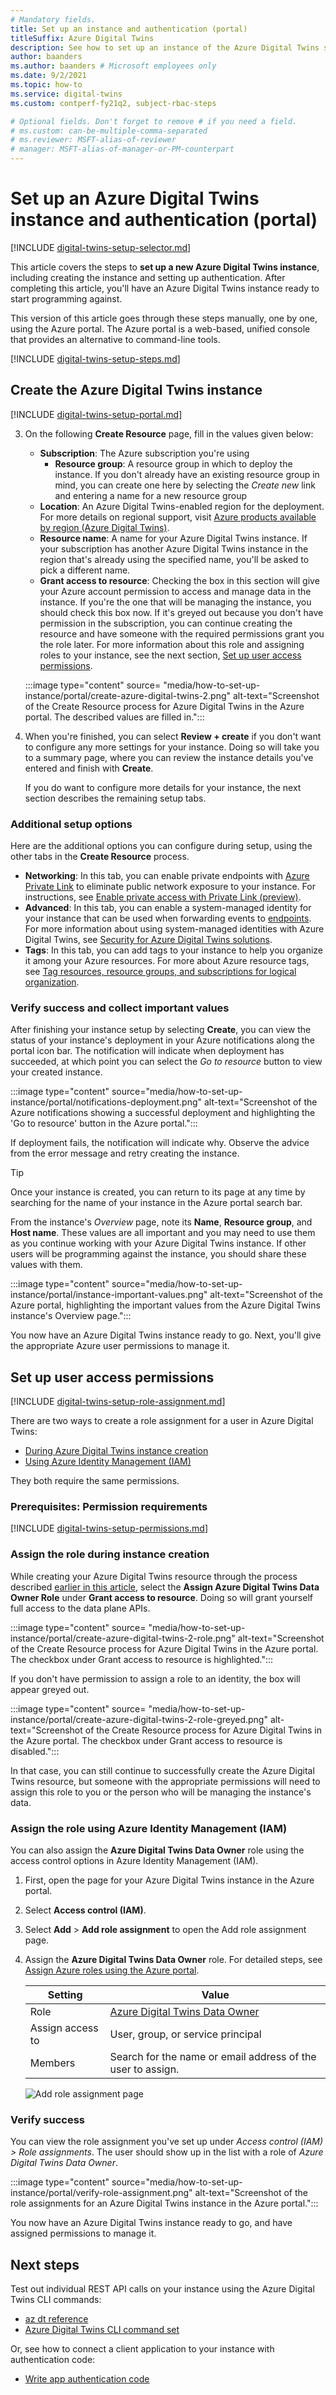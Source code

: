 ```yaml
---
# Mandatory fields.
title: Set up an instance and authentication (portal)
titleSuffix: Azure Digital Twins
description: See how to set up an instance of the Azure Digital Twins service using the Azure portal
author: baanders
ms.author: baanders # Microsoft employees only
ms.date: 9/2/2021
ms.topic: how-to
ms.service: digital-twins
ms.custom: contperf-fy21q2, subject-rbac-steps

# Optional fields. Don't forget to remove # if you need a field.
# ms.custom: can-be-multiple-comma-separated
# ms.reviewer: MSFT-alias-of-reviewer
# manager: MSFT-alias-of-manager-or-PM-counterpart
---
```


# Set up an Azure Digital Twins instance and authentication (portal)

[!INCLUDE [digital-twins-setup-selector.md](../../includes/digital-twins-setup-selector.md)]

This article covers the steps to **set up a new Azure Digital Twins instance**, including creating the instance and setting up authentication. After completing this article, you'll have an Azure Digital Twins instance ready to start programming against.

This version of this article goes through these steps manually, one by one, using the Azure portal. The Azure portal is a web-based, unified console that provides an alternative to command-line tools.

[!INCLUDE [digital-twins-setup-steps.md](../../includes/digital-twins-setup-steps.md)]

## Create the Azure Digital Twins instance

[!INCLUDE [digital-twins-setup-portal.md](../../includes/digital-twins-setup-portal.md)]

3. On the following **Create Resource** page, fill in the values given below:
    * **Subscription**: The Azure subscription you're using
      - **Resource group**: A resource group in which to deploy the instance. If you don't already have an existing resource group in mind, you can create one here by selecting the *Create new* link and entering a name for a new resource group
    * **Location**: An Azure Digital Twins-enabled region for the deployment. For more details on regional support, visit [Azure products available by region (Azure Digital Twins)](https://azure.microsoft.com/global-infrastructure/services/?products=digital-twins).
    * **Resource name**: A name for your Azure Digital Twins instance. If your subscription has another Azure Digital Twins instance in the region that's
      already using the specified name, you'll be asked to pick a different name.
    * **Grant access to resource**: Checking the box in this section will give your Azure account permission to access and manage data in the instance. If you're the one that will be managing the instance, you should check this box now. If it's greyed out because you don't have permission in the subscription, you can continue creating the resource and have someone with the required permissions grant you the role later. For more information about this role and assigning roles to your instance, see the next section, [Set up user access permissions](#set-up-user-access-permissions).

    :::image type="content" source= "media/how-to-set-up-instance/portal/create-azure-digital-twins-2.png" alt-text="Screenshot of the Create Resource process for Azure Digital Twins in the Azure portal. The described values are filled in.":::

4. When you're finished, you can select **Review + create** if you don't want to configure any more settings for your instance. Doing so will take you to a summary page, where you can review the instance details you've entered and finish with **Create**. 

    If you do want to configure more details for your instance, the next section describes the remaining setup tabs.

### Additional setup options

Here are the additional options you can configure during setup, using the other tabs in the **Create Resource** process.

* **Networking**: In this tab, you can enable private endpoints with [Azure Private Link](../private-link/private-link-overview.md) to eliminate public network exposure to your instance. For instructions, see [Enable private access with Private Link (preview)](./how-to-enable-private-link.md?tabs=portal#add-a-private-endpoint-during-instance-creation).
* **Advanced**: In this tab, you can enable a system-managed identity for your instance that can be used when forwarding events to [endpoints](concepts-route-events.md). For more information about using system-managed identities with Azure Digital Twins, see [Security for Azure Digital Twins solutions](concepts-security.md#managed-identity-for-accessing-other-resources).
* **Tags**: In this tab, you can add tags to your instance to help you organize it among your Azure resources. For more about Azure resource tags, see [Tag resources, resource groups, and subscriptions for logical organization](../azure-resource-manager/management/tag-resources.md).

### Verify success and collect important values

After finishing your instance setup by selecting **Create**, you can view the status of your instance's deployment in your Azure notifications along the portal icon bar. The notification will indicate when deployment has succeeded, at which point you can select the _Go to resource_ button to view your created instance.

:::image type="content" source="media/how-to-set-up-instance/portal/notifications-deployment.png" alt-text="Screenshot of the Azure notifications showing a successful deployment and highlighting the 'Go to resource' button in the Azure portal.":::

If deployment fails, the notification will indicate why. Observe the advice from the error message and retry creating the instance.

>[!TIP]
>Once your instance is created, you can return to its page at any time by searching for the name of your instance in the Azure portal search bar.

From the instance's *Overview* page, note its **Name**, **Resource group**, and **Host name**. These values are all important and you may need to use them as you continue working with your Azure Digital Twins instance. If other users will be programming against the instance, you should share these values with them.

:::image type="content" source="media/how-to-set-up-instance/portal/instance-important-values.png" alt-text="Screenshot of the Azure portal, highlighting the important values from the Azure Digital Twins instance's Overview page.":::

You now have an Azure Digital Twins instance ready to go. Next, you'll give the appropriate Azure user permissions to manage it.

## Set up user access permissions

[!INCLUDE [digital-twins-setup-role-assignment.md](../../includes/digital-twins-setup-role-assignment.md)]

There are two ways to create a role assignment for a user in Azure Digital Twins:
* [During Azure Digital Twins instance creation](#assign-the-role-during-instance-creation)
* [Using Azure Identity Management (IAM)](#assign-the-role-using-azure-identity-management-iam)

They both require the same permissions.

### Prerequisites: Permission requirements

[!INCLUDE [digital-twins-setup-permissions.md](../../includes/digital-twins-setup-permissions.md)]

### Assign the role during instance creation

While creating your Azure Digital Twins resource through the process described [earlier in this article](#create-the-azure-digital-twins-instance), select the **Assign Azure Digital Twins Data Owner Role** under **Grant access to resource**. Doing so will grant yourself full access to the data plane APIs.

:::image type="content" source= "media/how-to-set-up-instance/portal/create-azure-digital-twins-2-role.png" alt-text="Screenshot of the Create Resource process for Azure Digital Twins in the Azure portal. The checkbox under Grant access to resource is highlighted.":::

If you don't have permission to assign a role to an identity, the box will appear greyed out.

:::image type="content" source= "media/how-to-set-up-instance/portal/create-azure-digital-twins-2-role-greyed.png" alt-text="Screenshot of the Create Resource process for Azure Digital Twins in the Azure portal. The checkbox under Grant access to resource is disabled.":::

In that case, you can still continue to successfully create the Azure Digital Twins resource, but someone with the appropriate permissions will need to assign this role to you or the person who will be managing the instance's data.

### Assign the role using Azure Identity Management (IAM)

You can also assign the **Azure Digital Twins Data Owner** role using the access control options in Azure Identity Management (IAM).

1. First, open the page for your Azure Digital Twins instance in the Azure portal. 

1. Select **Access control (IAM)**.

1. Select **Add** > **Add role assignment** to open the Add role assignment page.

1. Assign the **Azure Digital Twins Data Owner** role. For detailed steps, see [Assign Azure roles using the Azure portal](../role-based-access-control/role-assignments-portal.md).
    
    | Setting | Value |
    | --- | --- |
    | Role | [Azure Digital Twins Data Owner](../role-based-access-control/built-in-roles.md#azure-digital-twins-data-owner) |
    | Assign access to | User, group, or service principal |
    | Members | Search for the name or email address of the user to assign. |
    
    ![Add role assignment page](../../includes/role-based-access-control/media/add-role-assignment-page.png)

### Verify success

You can view the role assignment you've set up under *Access control (IAM) > Role assignments*. The user should show up in the list with a role of *Azure Digital Twins Data Owner*. 

:::image type="content" source="media/how-to-set-up-instance/portal/verify-role-assignment.png" alt-text="Screenshot of the role assignments for an Azure Digital Twins instance in the Azure portal.":::

You now have an Azure Digital Twins instance ready to go, and have assigned permissions to manage it.

## Next steps

Test out individual REST API calls on your instance using the Azure Digital Twins CLI commands: 
* [az dt reference](/cli/azure/dt)
* [Azure Digital Twins CLI command set](concepts-cli.md)

Or, see how to connect a client application to your instance with authentication code:
* [Write app authentication code](how-to-authenticate-client.md)